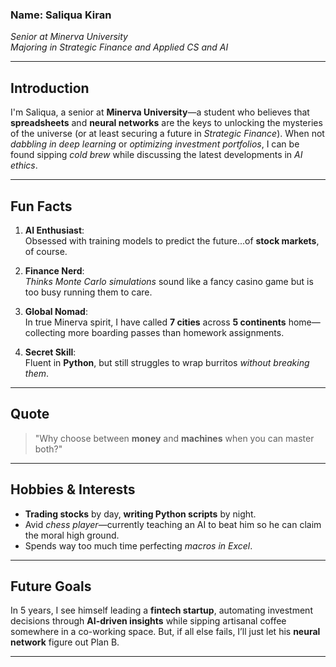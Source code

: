 ### **Name**: Saliqua Kiran
*Senior at Minerva University*  
*Majoring in Strategic Finance and Applied CS and AI*  

---

## Introduction

I'm Saliqua, a senior at **Minerva University**—a student who believes that **spreadsheets** and **neural networks** are the keys to unlocking the mysteries of the universe (or at least securing a future in *Strategic Finance*). When not *dabbling in deep learning* or *optimizing investment portfolios*, I can be found sipping *cold brew* while discussing the latest developments in *AI ethics*.

---

## Fun Facts

1. **AI Enthusiast**:   
   Obsessed with training models to predict the future...of **stock markets**, of course.

2. **Finance Nerd**:  
   *Thinks Monte Carlo simulations* sound like a fancy casino game but is too busy running them to care.

3. **Global Nomad**:  
   In true Minerva spirit, I have called **7 cities** across **5 continents** home—collecting more boarding passes than homework assignments.

4. **Secret Skill**:  
   Fluent in **Python**, but still struggles to wrap burritos *without breaking them*.

---

## Quote

> "Why choose between **money** and **machines** when you can master both?"

---

## Hobbies & Interests

- **Trading stocks** by day, **writing Python scripts** by night.
- Avid *chess player*—currently teaching an AI to beat him so he can claim the moral high ground.
- Spends way too much time perfecting *macros in Excel*.

---

## Future Goals

In 5 years, I see himself leading a **fintech startup**, automating investment decisions through **AI-driven insights** while sipping artisanal coffee somewhere in a co-working space. But, if all else fails, I’ll just let his **neural network** figure out Plan B.

---
